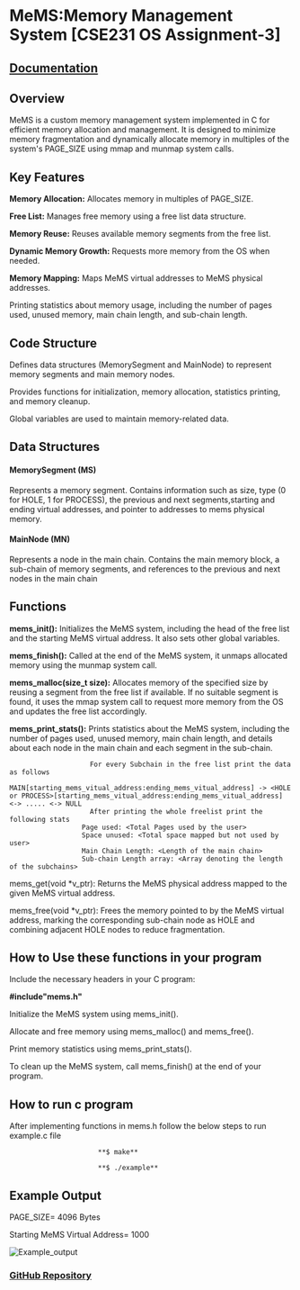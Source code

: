 # MeMS:Memory Management System [CSE231 OS Assignment-3]


## [Documentation](https://docs.google.com/document/d/e/2PACX-1vTiMFYWuqKHlGG5cWZfVgHx3T-H_HYAjIc_yJ_kX5171FPiZCmyyJB0BJUuVplX3pY4ycw8bFf4gaxG/pub)





## Overview

MeMS is a custom memory management system implemented in C for efficient memory allocation and management. It is designed to minimize memory fragmentation and dynamically allocate memory in multiples of the system's PAGE_SIZE using mmap and munmap system calls.


## Key Features
**Memory Allocation:** Allocates memory in multiples of PAGE_SIZE.

**Free List:** Manages free memory using a free list data structure.

**Memory Reuse:** Reuses available memory segments from the free list.

**Dynamic Memory Growth:** Requests more memory from the OS when needed.

**Memory Mapping:** Maps MeMS virtual addresses to MeMS physical addresses.

Printing statistics about memory usage, including the number of pages used, unused memory, main chain length, and sub-chain length.


## Code Structure
Defines data structures (MemorySegment and MainNode) to represent memory segments and main memory nodes.

Provides functions for initialization, memory allocation, statistics printing, and memory cleanup.

Global variables are used to maintain memory-related data.


## Data Structures
#### MemorySegment (MS)
Represents a memory segment.
Contains information such as size, type (0 for HOLE, 1 for PROCESS), the previous and next segments,starting and ending virtual addresses, and pointer to addresses to mems physical memory.

#### MainNode (MN)
Represents a node in the main chain.
Contains the main memory block, a sub-chain of memory segments, and references to the previous and next nodes in the main chain

## Functions
**mems_init():** Initializes the MeMS system, including the head of the free list and the starting MeMS virtual address. It also sets other global variables.

**mems_finish():** Called at the end of the MeMS system, it unmaps allocated memory using the munmap system call.

**mems_malloc(size_t size):** Allocates memory of the specified size by reusing a segment from the free list if available. If no suitable segment is found, it uses the mmap system call to request more memory from the OS and updates the free list accordingly.

**mems_print_stats():** Prints statistics about the MeMS system, including the number of pages used, unused memory, main chain length, and details about each node in the main chain and each segment in the sub-chain.

                        For every Subchain in the free list print the data as follows
                      MAIN[starting_mems_vitual_address:ending_mems_vitual_address] -> <HOLE or PROCESS>[starting_mems_vitual_address:ending_mems_vitual_address] <-> ..... <-> NULL
                        After printing the whole freelist print the following stats
                      Page used: <Total Pages used by the user>
                      Space unused: <Total space mapped but not used by user>
                      Main Chain Length: <Length of the main chain>
                      Sub-chain Length array: <Array denoting the length of the subchains>
                      
mems_get(void *v_ptr): Returns the MeMS physical address mapped to the given MeMS virtual address.

mems_free(void *v_ptr): Frees the memory pointed to by the MeMS virtual address, marking the corresponding sub-chain node as HOLE and combining adjacent HOLE nodes to reduce fragmentation.


## How to Use these functions in your program
Include the necessary headers in your C program:

**#include"mems.h"**


Initialize the MeMS system using mems_init().

Allocate and free memory using mems_malloc() and mems_free().

Print memory statistics using mems_print_stats().

To clean up the MeMS system, call mems_finish() at the end of your program.


## How to run c program
After implementing functions in mems.h follow the below steps to run example.c file

                          **$ make**

                          **$ ./example**

## Example Output

PAGE_SIZE= 4096 Bytes

Starting MeMS Virtual Address= 1000

![Example_output](https://github.com/Satyam22462/MeMS-CSE231-OS-Assignment-3/assets/119166910/8b781327-0f4d-4423-beef-49621e3e43a1)


### [GitHub Repository](https://github.com/Satyam22462/MeMS-CSE231-OS-Assignment-3.git)



